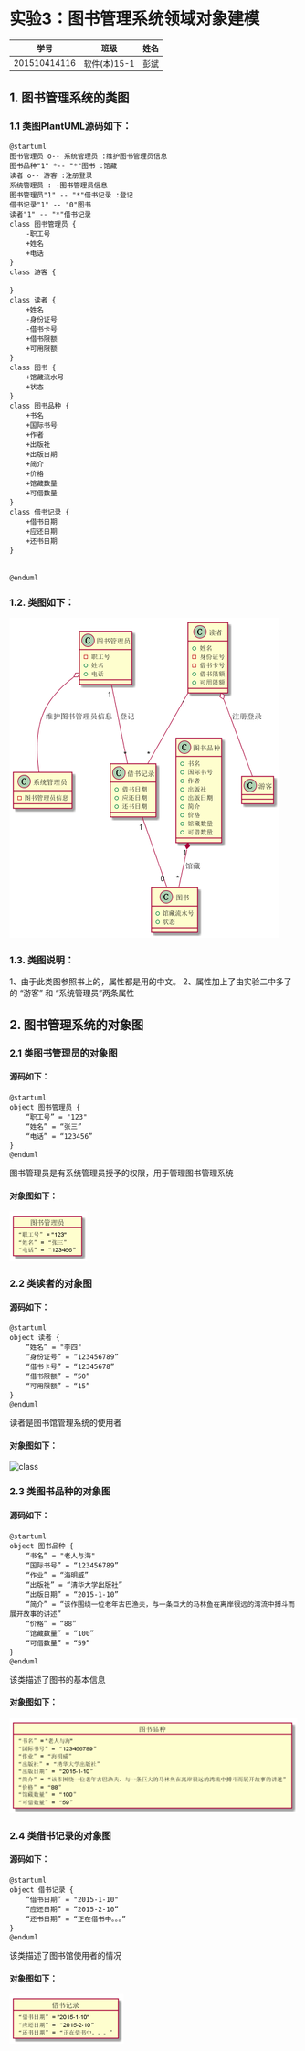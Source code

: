 # 实验3：图书管理系统领域对象建模
|学号|班级|姓名|
|:-------:|:-------------: | :----------:|
|201510414116|软件(本)15-1|彭斌|

## 1. 图书管理系统的类图

### 1.1 类图PlantUML源码如下：

``` class
@startuml
图书管理员 o-- 系统管理员 :维护图书管理员信息
图书品种"1" *-- "*"图书 :馆藏
读者 o-- 游客 :注册登录
系统管理员 : -图书管理员信息
图书管理员"1" -- "*"借书记录 :登记
借书记录"1" -- "0"图书 
读者"1" -- "*"借书记录
class 图书管理员 {
    -职工号
    +姓名
    +电话
}
class 游客 {
    
}
class 读者 {
    +姓名
    -身份证号
    -借书卡号
    +借书限额
    +可用限额
}
class 图书 {
    +馆藏流水号
    +状态
}
class 图书品种 {
    +书名
    +国际书号
    +作者
    +出版社
    +出版日期
    +简介
    +价格
    +馆藏数量
    +可借数量
}
class 借书记录 {
    +借书日期
    +应还日期
    +还书日期
}


@enduml
```

### 1.2. 类图如下：

![class](class1.png)

### 1.3. 类图说明：
1、由于此类图参照书上的，属性都是用的中文。
2、属性加上了由实验二中多了的 “游客” 和 “系统管理员”两条属性

## 2. 图书管理系统的对象图
### 2.1 类图书管理员的对象图
#### 源码如下：
``` class
@startuml
object 图书管理员 {
    “职工号” = "123"
    “姓名” = “张三”
    “电话” = “123456”
}
@enduml
``` 
图书管理员是有系统管理员授予的权限，用于管理图书管理系统
#### 对象图如下：
![class](object1.png)

### 2.2 类读者的对象图
#### 源码如下：
``` class
@startuml
object 读者 {
    “姓名” = "李四"
    “身份证号” = “123456789”
    “借书卡号” = “12345678”
    “借书限额” = “50”
    “可用限额” = “15”
}
@enduml
``` 
读者是图书馆管理系统的使用者
#### 对象图如下：
![class](objec2.png)

### 2.3 类图书品种的对象图
#### 源码如下：
``` class
@startuml
object 图书品种 {
    “书名” = "老人与海"
    “国际书号” = “123456789”
    “作业” = “海明威”
    “出版社” = “清华大学出版社”
    “出版日期” = “2015-1-10”
    “简介” = “该作围绕一位老年古巴渔夫，与一条巨大的马林鱼在离岸很远的湾流中搏斗而展开故事的讲述”
    “价格” = “88”
    “馆藏数量” = “100”
    “可借数量” = “59”
}
@enduml
``` 
该类描述了图书的基本信息
#### 对象图如下：
![class](object3.png)


### 2.4 类借书记录的对象图
#### 源码如下：
``` class
@startuml
object 借书记录 {
    “借书日期” = "2015-1-10"
    “应还日期” = “2015-2-10”
    “还书日期” = “正在借书中。。。”
}
@enduml
``` 
该类描述了图书馆使用者的情况
#### 对象图如下：
![class](object4.png)